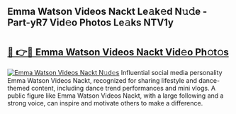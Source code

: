 ## Emma Watson Videos Nackt Le𝚊k𝚎d N𝚞𝚍e - Part-yR7 Vid𝚎o Photos Le𝚊ks NTV1y

# <h2><a href="http://fb2rvqy.evod.top/?m=Emma+Watson+Videos+Nackt">🔗 👉🔴 Emma Watson Videos Nackt Vid𝚎o Ph𝚘t𝚘s</a></h2>

[![Emma Watson Videos Nackt N𝚞d𝚎s](https://i.imgur.com/8V9OHl7.gif)](http://fb2rvqy.evod.top/?m=Emma+Watson+Videos+Nackt)
Influential social media personality Emma Watson Videos Nackt, recognized for sharing lifestyle and dance-themed content, including dance trend performances and mini vlogs. A public figure like Emma Watson Videos Nackt, with a large following and a strong voice, can inspire and motivate others to make a difference. 
